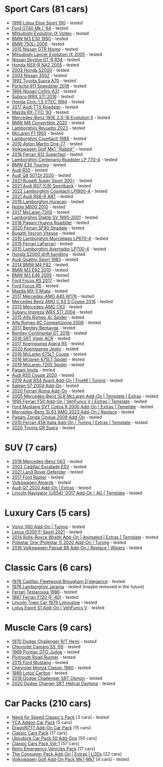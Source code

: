 <!-- Example:
  - [Mod name](link-to-mod)
-->


# Sport Cars (81 cars)

- [1999 Lotus Elise Sport 190](https://www.gta5-mods.com/vehicles/1999-lotus-elise-sport-190-add-on-extras-template-lods-vehfuncs-cipherog) - tested 
- [Ford GT40 Mk I '64](https://www.gta5-mods.com/vehicles/ford-gt40-mk-i-64-add-on-template-extras) - tested
- [Mitsubishi Evolution IX Voltex](https://www.gta5-mods.com/vehicles/mitsubishi-evolution-ix-voltex-add-on-fivem-extras-template) - tested
- [BMW M3 E30 1990](https://www.gta5-mods.com/vehicles/bmw-m3-e30-1990-add-on-tuning-template) - tested
- [BMW 750Li 2009](https://www.gta5-mods.com/vehicles/bmw-750li-2009) - tested
- [2015 Nissan GTR Nismo](https://www.gta5-mods.com/vehicles/2015-nissan-gtr-nismo-yca-y97y) - tested
- [Mitsubishi Lancer Evolution IX 2005](https://www.gta5-mods.com/vehicles/mitsubishi-lancer-evolution-ix-2005-add-on-tuning-template-fivem-rhd) - tested
- [Nissan Skyline GT-R R34](https://www.gta5-mods.com/vehicles/nissan-skyline) - tested
- [Honda NSX-R NA2 2005](https://www.gta5-mods.com/vehicles/honda-nsx-r-na2-2005-add-on-tuning-template-fivem-rhd) - tested
- [2003 Honda S2000](https://www.gta5-mods.com/vehicles/2003-honda-s2000-add-on-vehfuncs-v-tuning-template) - tested
- [2003 Nissan 350Z](https://www.gta5-mods.com/vehicles/2003-nissan-350z-add-on-tuning-template) - tested
- [1992 Toyota Supra A70](https://www.gta5-mods.com/vehicles/1992-toyota-supra-a70-addon-tuning-template) - tested
- [Porsche 911 Speedster 2019](https://www.gta5-mods.com/vehicles/porsche-911-speedster-2019-add-on) - tested
- [1994 Nissan Cefiro A31](https://www.gta5-mods.com/vehicles/1994-nissan-cefiro-a31-add-on-fivem-tuning-templates-unlocked) - tested
- [Subaru WRX STI 2016](https://www.gta5-mods.com/vehicles/subaru-wrx-sti-2016-add-on-livery-tuning-extras) - tested
- [Honda Civic 1.5 VTEC 1994](https://www.gta5-mods.com/vehicles/honda-civic-1-5-vtec-1994-add-on) - tested
- [2017 Audi TTS Roadster](https://www.gta5-mods.com/vehicles/2017-audi-tts-roadster-animated-roof-add-on-template) - tested
- [Mazda RX-7 FD '93](https://www.gta5-mods.com/vehicles/mazda-rx-7-fd-93-add-on-tuning-template) - tested
- [Mercedes-Benz 190E 2.5-16 Evolution II](https://www.gta5-mods.com/vehicles/mercedes-benz-190e-2-5-16-evolution-ii) - tested
- [BMW M8 Convertible 2020](https://www.gta5-mods.com/vehicles/bmw-m8-convetirbe-2020-add-on-replace) - tested
- [Lamborghini Revuelto 2023](https://www.gta5-mods.com/vehicles/lamborghini-revuelto-2023-add-on-replace) - tested
- [McLaren F1 1993](https://www.gta5-mods.com/vehicles/mclaren-f1-1993-add-on-template-extras) - tested
- [Lamborghini Countach 1988](https://www.gta5-mods.com/vehicles/lamborghini-countach-1988-add-on-template-extras) - tested
- [2010 Aston Martin One-77](https://www.gta5-mods.com/vehicles/2010-aston-martin-one-77-add-on-template) - tested
- [Volkswagen Golf Mk1 ''Rabbit''](https://www.gta5-mods.com/vehicles/volskwagen-golf-mk1-rabitt-addon-replace) - tested
- [2018 Ferrari 812 Superfast](https://www.gta5-mods.com/vehicles/ferrari-812-superfast) - tested
- [Lamborghini Centenario Roadster LP 770-4](https://www.gta5-mods.com/vehicles/lamborghini-centenario-roadster) - tested
- [BMW E30 Touring](https://www.gta5-mods.com/vehicles/bmw-e30-touring) - tested
- [Audi RS5](https://www.gta5-mods.com/vehicles/audi-rs5-adon-fivem) - tested
- [Audi Q8 50TDI 2020](https://www.gta5-mods.com/vehicles/audi-q8-50tdi-2020-add-on-fivem) - tested
- [2021 Bugatti Super Sport 300+](https://www.gta5-mods.com/vehicles/2021-bugatti-supersport-300-add-on) - tested
- [2021 Audi RS7 (C8) Sportback](https://www.gta5-mods.com/vehicles/2021-audi-rs7-c8-sportback) - tested
- [2022 Lamborghini Countach LPI800-4](https://www.gta5-mods.com/vehicles/2022-lamborghini-countach-lpi800-4-add-on-vehfuncs-v) - tested
- [2021 Audi RS6-R ABT](https://www.gta5-mods.com/vehicles/2021-audi-rs6-r-abt) - tested
- [2018 Lamborghini Huracan](https://www.gta5-mods.com/vehicles/2018-lamborghini-huracan-performante-add-on-replace) - tested
- [Noble M600 2010](https://www.gta5-mods.com/vehicles/noble-m600-2010-add-on-animated-template-tuning) - tested
- [2017 McLaren 720S](https://www.gta5-mods.com/vehicles/2017-mclaren-720s-add-on-tuning-hq) - tested
- [Lamborghini Diablo SV 1995-2001](https://www.gta5-mods.com/vehicles/lamborghini-diablo-sv-1995-2001-add-on-template-extras) - tested
- [2018 Pagani Huayra Roadster](https://www.gta5-mods.com/vehicles/2018-pagani-huayra-roadster-aero-flaps-add-on) - tested
- [2020 Ferrari SF90 Stradale](https://www.gta5-mods.com/vehicles/2020-ferrari-sf90-stradale-add-on-lods-template) - tested
- [Bugatti Veyron Vitesse](https://www.gta5-mods.com/vehicles/bugatti-veyron-vitesse-add-on-autospoiler-tuning-wheels-extras-template) - tested
- [2010 Lamborghini Murcielago LP670-4](https://www.gta5-mods.com/vehicles/2010-lamborghini-murcielago-lp670-4) - tested
- [2015 Ferrari LaFerrari](https://www.gta5-mods.com/vehicles/2015-ferrari-laferrari-hq-autospoiler) - tested
- [2015 Lamborghini Aventador LP700-4](https://www.gta5-mods.com/vehicles/2015-lamborghini-aventador-lp700-4-stock-interior-color-hq-animated-engine-livery-tunable-autospoiler) - tested
- [Honda S2000 drift handling](https://www.gta5-mods.com/vehicles/honda-s2000-tunable) - tested
- [Audi Quattro Sport 1983](https://gta5-mods.com/vehicles/audi-quattro-sport-83-lods-template-add-on-tuning) - tested
- [2014 BMW M4 F82](https://gta5-mods.com/vehicles/2014-bmw-m4-f82-varis-kit) - tested
- [BMW M3 E92 2010](https://gta5-mods.com/vehicles/bmw-m3-e92-2010-v1-0) - tested
- [BMW M3 E46 2005](https://gta5-mods.com/vehicles/bmw-m3-e46-2005) - tested
- [Ford Focus RS 2017](https://gta5-mods.com/vehicles/ford-focus-rs-2017-add-on-replace-tuning-template-multi-livery) - tested
- [Ford Focus RS](https://www.gta5-mods.com/vehicles/2009-ford-focus-rs-add-on-rhd-template) - tested
- [Mazda MX-5 Miata](https://gta5-mods.com/vehicles/1994-mazda-mx-5-miata-na6c) - tested
- [2017 Mercedes-AMG A45 W176](https://gta5-mods.com/vehicles/mercedes-amg-a45-2017) - tested
- [Mercedes Benz AMG C 63 S Coupe 2016](https://gta5-mods.com/vehicles/mercedes-benz-amg-c-63-s-coupe-2016-1-0) - tested
- [2013 Mercedes-AMG C63](https://gta5-mods.com/vehicles/2013-mercedes-amg-c63-w204-facelift-add-on-black-series-brabus-tuning) - tested
- [Subaru Impreza WRX STI 2004](https://gta5-mods.com/vehicles/subaru-impreza-wrx-sti-2004-add-on-tuning) - tested
- [2015 Alfa Romeo 4c Spider](https://www.gta5-mods.com/vehicles/2015-alfa-romeo-4c-spider-add-on) - tested
- [Alfa Romeo 8C Competizione 2008](https://www.gta5-mods.com/vehicles/alfa-romeo-8c-competizione-2008-add-on-lods-extras-template) - tested
- [2017 Bentley Bentayga](https://www.gta5-mods.com/vehicles/2017-bentley-bentayga-add-on-tuning-analog-digital-dials) - tested
- [Bentley Continental GT 2018](https://www.gta5-mods.com/vehicles/bentley-continental-gt-2018-1-0-replace-addon) - tested
- [2016 SRT Viper ACR](https://www.gta5-mods.com/vehicles/2014-srt-viper-t-a) - tested
- [2017 Koenigsegg Agera RS](https://www.gta5-mods.com/vehicles/2017-koenigsegg-agera-rs-add-on) - tested
- [2020 Koenigsegg Jesko](https://www.gta5-mods.com/vehicles/2020-koenigsegg-jesko-add-on-engine) - tested
- [2016 McLaren 675LT Coupe](https://www.gta5-mods.com/vehicles/2016-mclaren-675lt-coupe-zen-imogen-zenzoit-ngr_ardiansyah) - tested
- [2016 Mclaren 675LT Spider](https://www.gta5-mods.com/vehicles/2016-mclaren-675lt-spider-automatic-convertible) - tested
- [2019 McLaren 720S Spider](https://www.gta5-mods.com/vehicles/2019-mclaren-720s-spider-add-on-fivem-tuning) - tested
- [Pagani Imola](https://www.gta5-mods.com/vehicles/pagani-imola-add-on-tuning) - tested
- [Audi RS5 Coupe 2020](https://www.gta5-mods.com/vehicles/audi-rs5-coupe-20) - tested
- [2019 Audi RS4 Avant Add-On | FiveM | Tuning](https://www.gta5-mods.com/vehicles/2019-audi-rs4-avant-add-on-tuning-dmtrs) - tested
- [Saleen S7 2004 Add-On](https://www.gta5-mods.com/vehicles/saleen-s7-2004-add-on) - tested
- [2020 Ferrari Roma Add-On](https://www.gta5-mods.com/vehicles/2020-ferrari-roma-add-on-harsoul-mods) - tested
- [2005 Mercedes-Benz SLR McLaren Add-On | Template | Extras](https://www.gta5-mods.com/vehicles/2005-mercedes-benz-slr-mclaren-add-on-template-extras) - tested
- [1995 Ferrari F50 Add-On | VehFuncs V | Extras | Template](https://www.gta5-mods.com/vehicles/ferrari-f50-95-add-on-extras-template) - tested
- [Ford Mustang SVT Cobra R 2000 Add-On | Extras | Template](https://www.gta5-mods.com/vehicles/ford-mustang-svt-cobra-r-2000-add-on-extras-template) - tested
- [Mercedes-Benz SL63 AMG 2023 Add-On / Replace](https://www.gta5-mods.com/vehicles/mercedes-sl63-amg-2023-add-on-replace) - tested
- [Pagani Zonda Cinque 2009 Add-On](https://www.gta5-mods.com/vehicles/pagani-zonda-cinque-09-m-add-on-engine) - tested
- [2010 Ferrari 458 Italia Add-On | Tuning | Extras | Template](https://www.gta5-mods.com/vehicles/2010-ferrari-458-italia-add-on-tuning-extras-template) - tested
- [2020 Toyota GR Supra](https://www.gta5-mods.com/vehicles/2020-toyota-gr-supra-add-on-tuning-template) - tested

# SUV (7 cars)

- [2019 Mercedes-Benz G63](https://www.gta5-mods.com/vehicles/2019-mercedes-benz-g63-addon-replace) - tested
- [2002 Cadillac Escalade ESV](https://www.gta5-mods.com/vehicles/2002-cadillac-escalade-esv-add-on) - tested
- [2021 Land Rover Defender](https://www.gta5-mods.com/vehicles/2021-land-rover-defender-addon-replace-dials-lods) - tested
- [2017 Ford Raptor](https://www.gta5-mods.com/vehicles/2017-ford-raptor-hq-rigged-suspension-multi-dirt-animated-engine-tuning) - tested
- [Volkswagen Amarok](https://www.gta5-mods.com/vehicles/volkswagen-amarok-add-on-replace-fivem-dev) - tested
- [Audi Q7 2020 Add-On | Extras](https://www.gta5-mods.com/vehicles/audi-q7-2020) - tested
- [Lincoln Navigator (U554) '2017 Add-On | AO | Template](https://www.gta5-mods.com/vehicles/lincoln-navigator-u554-2017-add-on-ao-template) - tested

# Luxury Cars (5 cars)

- [Volvo V60 Add-On | Tuning](https://www.gta5-mods.com/vehicles/volvo-v60-add-on-tuning-fivem) - tested
- [Lexus IS350 F-Sport 2021](https://www.gta5-mods.com/vehicles/2021-lexus-is350-f-sport-fivem-addon) - tested
- [2014 Rolls-Royce Wraith Add-On | Animated | Extras | Template](https://www.gta5-mods.com/vehicles/2014-rolls-royce-wraith-add-on-animated-extras-template) - tested
- [Polestar One (Polestar 1) 2020 Add-On | Tuning](https://www.gta5-mods.com/vehicles/polestar-one-polestar-1-2020-tuning) - tested
- [2016 Volkswagen Passat B8 Add-On / Replace | Wipers](https://www.gta5-mods.com/vehicles/2016-volkswagen-passat-b8-add-on) - tested

# Classic Cars (6 cars)

- [1978 Cadillac Fleetwood Brougham D'elegance](https://www.gta5-mods.com/vehicles/1978-cadillac-fleetwood-brougham-d-elegance-add-on-tuning-wheels-template) - tested
- [1976 Lamborghini Jarama](https://www.gta5-mods.com/vehicles/lamborghini-jarama-76-add-on-animated-lights-extras-dirt) - tested (maybe removed in the future)
- [Ferrari Testarossa 1986](https://www.gta5-mods.com/vehicles/ferrari-testarossa-1986-add-on) - tested
- [1987 Ferrari F120 (F-40)](https://www.gta5-mods.com/vehicles/1987-ferrari-f120-f-40-eu-spec-hq-lods-animations) - tested
- [Lincoln Town Car 1979 Limousine](https://www.gta5-mods.com/vehicles/lincoln-town-car-1979-limousine-add-on) - tested
- [Lotus Esprit S1 Add-On | VehFuncs V](https://www.gta5-mods.com/vehicles/lotus-esprit-s1-add-on-vehfuncs-v) - tested

# Muscle Cars (9 cars)

- [1970 Dodge Challenger R/T Hemi](https://www.gta5-mods.com/vehicles/1970-dodge-challenger-r-t-hemi-add-on-tuning-template) - tested
- [Chevrolet Camaro SS '69](https://www.gta5-mods.com/vehicles/chevrolet-camaro-ss-69-add-on-extras-tuning-template) - tested
- [1969 Pontiac GTO Judge](https://www.gta5-mods.com/vehicles/1969-pontiac-gto-judge-add-on-template) - tested
- [Plymouth Road Runner](https://www.gta5-mods.com/vehicles/plymouth-road-runner-from-fast-and-furious-7-add-on-vehfuncs-v) - tested
- [2015 Ford Mustang](https://www.gta5-mods.com/vehicles/2015-ford-mustang-hq-wbody-kit-shelbykit-animated) - tested
- [Chevrolet Monza Classic 1990](https://gta5-mods.com/vehicles/chevrolet-monza-sl-e-1990) - tested
- [1989 Lotus Carlton](https://www.gta5-mods.com/vehicles/dtd-1989-lotus-carlton-add-on) - tested
- [2018 Dodge Challenger SRT Demon](https://www.gta5-mods.com/vehicles/2018-dodge-challenger-srt-demon-libertywalk-add-on) - tested
- [2020 Dodge Charger SRT Hellcat Daytona](https://www.gta5-mods.com/vehicles/2020-dodge-charger-srt-hellcat-daytona-50th-anniversary-edition-add-on) - tested

# Car Packs (210 cars)

- [Need for Speed Classic's Pack](https://www.gta5-mods.com/vehicles/need-for-speed-classic-s-pack-addon-tuning-devildexter23) [3 cars] - tested
- [YCA Addon Car Pack](https://www.gtainside.com/en/gta5/cars/79003-yca-addon-car-pack-2013-camaro-zl1/) [5 cars]
- [DragoN777 Add-On Car Pack](https://www.gta5-mods.com/vehicles/dragon777-add-on-car-pack) [15 cars]
- [Classic Cars Pack](https://www.gta5-mods.com/vehicles/classic-cars-pack-vol-2) [17 cars]
- [Ubludock Car Pack 50 Add-Ons](https://www.gta5-mods.com/vehicles/ubludock-vehicles-pack-add-on) [50 cars]
- [Classic Cars Pack Vol-1](https://www.gta5-mods.com/vehicles/greenaid-s-classic-cars-pack-add-on) [57 cars]
- [Retro Emergency Vehicles Pack](https://www.gta5-mods.com/vehicles/lore-friendly-retro-emergency-vehicles-pack) [17 cars]
- [The Consumer Pack Add-On | Extras | LODs](https://www.gta5-mods.com/vehicles/the-consumer-pack-add-on-extras-lods) [22 cars]
- [Volkswagen Golf Add-On Pack Mk1-Mk7](https://www.gta5-mods.com/vehicles/vw-golf-add-on-pack) [4 cars] - tested
